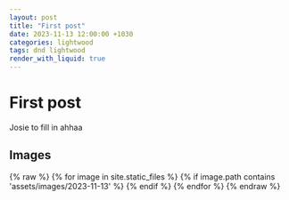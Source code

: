 ```yaml
---
layout: post
title: "First post"
date: 2023-11-13 12:00:00 +1030
categories: lightwood
tags: dnd lightwood
render_with_liquid: true
---
```


# First post
Josie to fill in ahhaa

## Images
{% raw %}
{% for image in site.static_files %}
    {% if image.path contains 'assets/images/2023-11-13' %}
    {% endif %}
{% endfor %}
{% endraw %}
